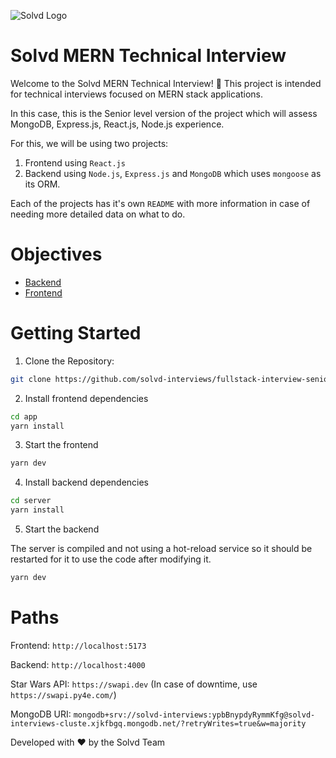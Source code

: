 
![Solvd Logo](https://i.imgur.com/kXy7MeH.png)

# Solvd MERN Technical Interview

Welcome to the Solvd MERN Technical Interview! 🚀 This project is intended for technical interviews focused on MERN stack applications. 

In this case, this is the Senior level version of the project which will assess MongoDB, Express.js, React.js, Node.js experience.

For this, we will be using two projects:

1. Frontend using `React.js`
2. Backend using `Node.js`, `Express.js` and `MongoDB` which uses `mongoose` as its ORM.

Each of the projects has it's own `README` with more information in case of needing more detailed data on what to do.

# Objectives
- [Backend](server/README.md)
- [Frontend](app/README.md)


# Getting Started

1. Clone the Repository:
```bash
git clone https://github.com/solvd-interviews/fullstack-interview-senior
```
2. Install frontend dependencies
```bash
cd app
yarn install
```
3. Start the frontend
```bash
yarn dev
```
4. Install backend dependencies
```bash
cd server
yarn install
```
5. Start the backend

The server is compiled and not using a hot-reload service so it should be restarted for it to use the code after modifying it.
```bash
yarn dev
```

# Paths

Frontend: `http://localhost:5173`

Backend: `http://localhost:4000`

Star Wars API: `https://swapi.dev` (In case of downtime, use `https://swapi.py4e.com/`)

MongoDB URI: `mongodb+srv://solvd-interviews:ypbBnypdyRymmKfg@solvd-interviews-cluste.xjkfbgq.mongodb.net/?retryWrites=true&w=majority`


Developed with ❤️ by the Solvd Team